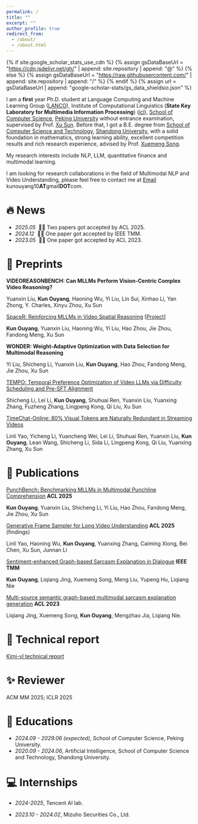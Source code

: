 ```yaml
---
permalink: /
title: ""
excerpt: ""
author_profile: true
redirect_from: 
  - /about/
  - /about.html
---
```


{% if site.google_scholar_stats_use_cdn %}
{% assign gsDataBaseUrl = "https://cdn.jsdelivr.net/gh/" | append: site.repository | append: "@" %}
{% else %}
{% assign gsDataBaseUrl = "https://raw.githubusercontent.com/" | append: site.repository | append: "/" %}
{% endif %}
{% assign url = gsDataBaseUrl | append: "google-scholar-stats/gs_data_shieldsio.json" %}

<span class='anchor' id='about-me'></span>



I am a **first** year Ph.D. student at Language Computing and Machine Learning Group ([LANCO](https://lancopku.github.io/)), Institute of Computational Linguistics (**State Key Laboratory for Multimedia Information Processing**) ([icl](http://icl.pku.edu.cn/)), [School of Computer Science](https://cs.pku.edu.cn/), [Peking University](https://www.pku.edu.cn/) without entrance examination, supervised by Prof. [Xu Sun](https://xusun.org/). Before that, I got a B.E. degree from [School of Computer Science and Technology](https://www.sdu.edu.cn/), [Shandong University](https://www.sdu.edu.cn/), with a solid foundation in mathematics, strong learning ability, excellent competition results and rich research experience, advised by Prof. [Xuemeng Song](https://xuemengsong.github.io/).

My research interests include NLP, LLM, quantitative finance and multimodal learning.

I am looking for research collaborations in the field of Multimodal NLP and Video Understanding, please feel free to contact me at [Email](kunouyang10@gmail.com) kunouyang10**AT**gmail**DOT**com.



# 🔥 News
- *2025.05* &nbsp;🎉🎉 Two papers got accepted by ACL 2025. 
- *2024.12* &nbsp;🎉🎉 One paper got accepted by IEEE TMM. 
- *2023.05* &nbsp;🎉🎉 One paper got accepted by ACL 2023. 

# 📝 Preprints


**VIDEOREASONBENCH: Can MLLMs Perform Vision-Centric Complex Video Reasoning?**

Yuanxin Liu, **Kun Ouyang**, Haoning Wu, Yi Liu, Lin Sui, Xinhao Li, Yan Zhong, Y. Charles, Xinyu Zhou, Xu Sun

[SpaceR: Reinforcing MLLMs in Video Spatial Reasoning](https://doi.org/10.48550/arXiv.2504.01805) [[Project](https://github.com/OuyangKun10/SpaceR)]

**Kun Ouyang**, Yuanxin Liu, Haoning Wu, Yi Liu, Hao Zhou, Jie Zhou, Fandong Meng, Xu Sun

**WONDER: Weight-Adaptive Optimization with Data Selection for Multimodal Reasoning**

Yi Liu, Shicheng Li, Yuanxin Liu, **Kun Ouyang**, Hao Zhou, Fandong Meng, Jie Zhou, Xu Sun

[TEMPO: Temporal Preference Optimization of Video LLMs via Difficulty Scheduling and Pre-SFT Alignment](https://arxiv.org/abs/2503.16929)

Shicheng Li, Lei Li, **Kun Ouyang**, Shuhuai Ren, Yuanxin Liu, Yuanxing Zhang, Fuzheng Zhang, Lingpeng Kong, Qi Liu, Xu Sun

[TimeChat-Online: 80% Visual Tokens are Naturally Redundant in Streaming Videos](https://arxiv.org/abs/2504.17343)

Linli Yao, Yicheng Li, Yuancheng Wei, Lei Li, Shuhuai Ren, Yuanxin Liu, **Kun Ouyang**, Lean Wang, Shicheng Li, Sida Li, Lingpeng Kong, Qi Liu, Yuanxing Zhang, Xu Sun
  
# 📝 Publications 


[PunchBench: Benchmarking MLLMs in Multimodal Punchline Comprehension](https://arxiv.org/pdf/2412.11906?) **ACL 2025**

**Kun Ouyang**, Yuanxin Liu, Shicheng Li, Yi Liu, Hao Zhou, Fandong Meng, Jie Zhou, Xu Sun


[Generative Frame Sampler for Long Video Understanding](https://arxiv.org/html/2503.09146v1) **ACL 2025** (findings)

Linli Yao, Haoning Wu, **Kun Ouyang**, Yuanxing Zhang, Caiming Xiong, Bei Chen, Xu Sun, Junnan Li


[Sentiment-enhanced Graph-based Sarcasm Explanation in Dialogue](https://arxiv.org/pdf/2402.03658) **IEEE TMM**

**Kun Ouyang**, Liqiang Jing, Xuemeng Song, Meng Liu, Yupeng Hu, Liqiang Nie

[Multi-source semantic graph-based multimodal sarcasm explanation generation](https://aclanthology.org/2023.acl-long.635.pdf) **ACL 2023**

Liqiang Jing, Xuemeng Song, **Kun Ouyang**, Mengzhao Jia, Liqiang Nie.

# 📝 Technical report 

[Kimi-vl technical report](https://arxiv.org/abs/2504.07491)

# ✨ Reviewer

ACM MM 2025; ICLR 2025

# 📖 Educations
- *2024.09 - 2029.06 (expected)*, School of Computer Science, Peking University.
- *2020.09 - 2024.06*, Artificial Intelligence, School of Computer Science and Technology, Shandong University. 

# 💻 Internships

- *2024-2025*, Tencent AI lab.

- *2023.10 - 2024.02*, Mizuho Securities Co., Ltd.




